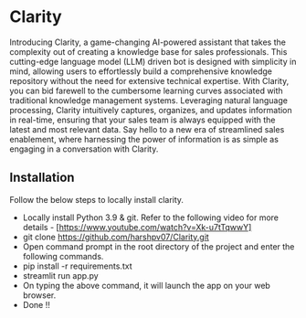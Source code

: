 

# Clarity

Introducing Clarity, a game-changing AI-powered assistant that takes the complexity out of creating a knowledge base for sales professionals. This cutting-edge language model (LLM) driven bot is designed with simplicity in mind, allowing users to effortlessly build a comprehensive knowledge repository without the need for extensive technical expertise. With Clarity, you can bid farewell to the cumbersome learning curves associated with traditional knowledge management systems. Leveraging natural language processing, Clarity intuitively captures, organizes, and updates information in real-time, ensuring that your sales team is always equipped with the latest and most relevant data. Say hello to a new era of streamlined sales enablement, where harnessing the power of information is as simple as engaging in a conversation with Clarity.

## Installation

Follow the below steps to locally install clarity. 
- Locally install Python 3.9 & git. Refer to the following video for more details - [https://www.youtube.com/watch?v=Xk-u7tTqwwY]
- git clone https://github.com/harshpv07/Clarity.git
- Open command prompt in the root directory of the project and enter the following commands.
- pip install -r requirements.txt
- streamlit run app.py
- On typing the above command, it will launch the app on your web browser.
- Done !! 


